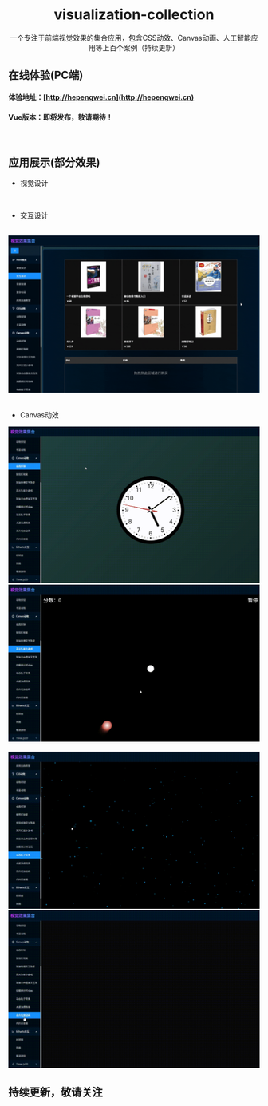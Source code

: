 <h1 align="center">visualization-collection</h1>
<div align="center">
一个专注于前端视觉效果的集合应用，包含CSS动效、Canvas动画、人工智能应用等上百个案例（持续更新）
</div>

## 在线体验(PC端)
#### 体验地址：[http://hepengwei.cn](http://hepengwei.cn)

#### Vue版本：即将发布，敬请期待！
<br/>

## 应用展示(部分效果)
* 视觉设计
<img src="./src/images/readme/visualDesign.gif" alt="" width={1200}/>

* 交互设计
<img src="./src/images/readme/interactiveDesign1.gif" alt="" width={1200}/>

<img src="./src/images/readme/interactiveDesign2.gif" alt="" width={1200}/>

<img src="./src/images/readme/interactiveDesign3.gif" alt="" width={1200}/>

* Canvas动效
<img src="./src/images/readme/canvas1.gif" alt="" width={1200}/>

<img src="./src/images/readme/canvas2.gif" alt="" width={1200}/>

<img src="./src/images/readme/canvas3.gif" alt="" width={1200}/>

<img src="./src/images/readme/canvas4.gif" alt="" width={1200}/>

<img src="./src/images/readme/canvas5.gif" alt="" width={1200}/>

## 持续更新，敬请关注
